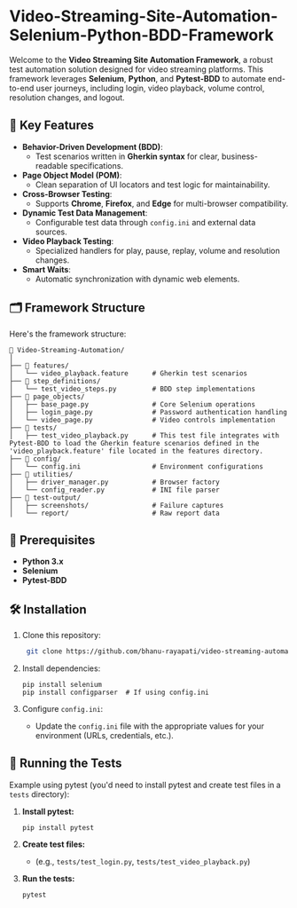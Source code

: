 # Video-Streaming-Site-Automation-Selenium-Python-BDD-Framework

Welcome to the **Video Streaming Site Automation Framework**, a robust test automation solution designed for video streaming platforms. This framework leverages **Selenium**, **Python**, and **Pytest-BDD** to automate end-to-end user journeys, including login, video playback, volume control, resolution changes, and logout.


## 🚀 Key Features

- **Behavior-Driven Development (BDD)**:  
  - Test scenarios written in **Gherkin syntax** for clear, business-readable specifications.
- **Page Object Model (POM)**:  
  - Clean separation of UI locators and test logic for maintainability.
- **Cross-Browser Testing**:  
  - Supports **Chrome**, **Firefox**, and **Edge** for multi-browser compatibility.
- **Dynamic Test Data Management**:  
  - Configurable test data through `config.ini` and external data sources.
- **Video Playback Testing**:  
  - Specialized handlers for play, pause, replay, volume and resolution changes.
- **Smart Waits**:  
  - Automatic synchronization with dynamic web elements.

## 🗂️ Framework Structure
Here's the framework structure:
```
📁 Video-Streaming-Automation/
│
├── 📁 features/
│   └── video_playback.feature      # Gherkin test scenarios
├── 📁 step_definitions/
│   └── test_video_steps.py         # BDD step implementations
├── 📁 page_objects/
│   ├── base_page.py                # Core Selenium operations
│   ├── login_page.py               # Password authentication handling
│   └── video_page.py               # Video controls implementation
├── 📁 tests/
│   ├── test_video_playback.py      # This test file integrates with Pytest-BDD to load the Gherkin feature scenarios defined in the 'video_playback.feature' file located in the features directory.
├── 📁 config/
│   └── config.ini                  # Environment configurations
├── 📁 utilities/
│   ├── driver_manager.py           # Browser factory
│   └── config_reader.py            # INI file parser
├── 📁 test-output/
│   ├── screenshots/                # Failure captures
│   └── report/                     # Raw report data
```

## 📜 Prerequisites

- **Python 3.x** 
- **Selenium**
- **Pytest-BDD** 


## 🛠️ Installation

1. Clone this repository:
    ```bash
     git clone https://github.com/bhanu-rayapati/video-streaming-automation.git]
    ```

2.  Install dependencies:

    ```
    pip install selenium
    pip install configparser  # If using config.ini
    ```

3.  Configure `config.ini`:

    *   Update the `config.ini` file with the appropriate values for your environment (URLs, credentials, etc.).
  
## 🧪 Running the Tests

Example using pytest (you'd need to install pytest and create test files in a `tests` directory):

1.  **Install pytest:**

    ```
    pip install pytest
    ```

2.  **Create test files:**

    *   (e.g., `tests/test_login.py`, `tests/test_video_playback.py`)

3.  **Run the tests:**

    ```
    pytest
    ```

